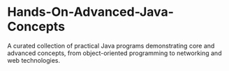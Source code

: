 # Hands-On-Advanced-Java-Concepts
A curated collection of practical Java programs demonstrating core and advanced concepts, from object-oriented programming to networking and web technologies.
